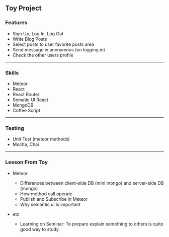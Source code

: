 ## Toy Project


### Features

- Sign Up, Log In, Log Out
- Write Blog Posts
- Select posts to user favorite posts area 
- Send message in anonymous (on logging in)
- Check the other users profile

---

### Skills

- Meteor
- React
- React Router
- Sematic UI React
- MongoDB
- Coffee Script

---

### Testing

- Unit Test (meteor methods)
- Mocha, Chai

---

### Lesson From Toy

- Meteor 
  - Differences between client-side DB (mini mongo) and server-side DB (mongo)
  - How method call operate
  - Publish and Subscribe in Meteor
  - Why semantic ui is important

- etc
  - Learning on Seminar: To prepare explain something to others is quite good way to study. 
